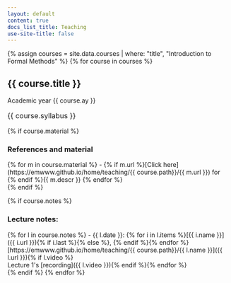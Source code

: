 ```yaml
---
layout: default
content: true
docs_list_title: Teaching
use-site-title: false
---
```


{% assign courses = site.data.courses | where: "title", "Introduction to Formal Methods" %}
{% for course in courses %}

## <a id='{{ course.title }}'></a>{{ course.title }}
Academic year {{ course.ay }}
<p style="font-size:12pt">{{ course.syllabus }}</p>

{% if course.material %}
### References and material
<div markdown="1">
{% for m in course.material %}
- {% if m.url %}[Click here](https://emwww.github.io/home/teaching/{{ course.path}}/{{ m.url }}) for {% endif %}{{ m.descr }} {% endfor %}
</div>
{% endif %}

{% if course.notes %}
### Lecture notes:
<div markdown="1">
{% for l in course.notes %}
- {{ l.date }}: {% for i in l.items %}[{{ i.name }}]({{ i.url }}){% if i.last %}{% else %}, {% endif %}{% endfor %}[https://emwww.github.io/home/teaching/{{ course.path}}/{{ l.name }}]({{ l.url }}){% if l.video %}<br/>Lecture 1's  [recording]({{ l.video }}){% endif %}{% endfor %}
</div>
{% endif %}
{% endfor %}
